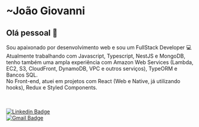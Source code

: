 # ~João Giovanni

## Olá pessoal 👋
Sou apaixonado por desenvolvimento web e sou um FullStack Developer :computer:
<br/>
Atualmente trabalhando com Javascript, Typescript, NestJS e MongoDB, tenho também uma ampla experiência com Amazon Web Services (Lambda, EC2, S3, CloudFront, DynamoDB, VPC e outros serviços), TypeORM e Bancos SQL.
<br/>
No Front-end, atuei em projetos com React (Web e Native, já utilizando hooks), Redux e Styled Components.
<br/>
<br/>

<br/>[![Linkedin Badge](https://img.shields.io/badge/-Jo%C3%A3o%20Giovanni-blue?style=flat-square&logo=Linkedin&logoColor=white&link=https://www.linkedin.com/in/giovannijoao/)](https://www.linkedin.com/in/giovannijoao)
<br/>
[![Gmail Badge](https://img.shields.io/badge/-joaogiovannivilela@gmail.com-c14438?style=flat-square&logo=Gmail&logoColor=white&link=mailto:joaogiovannivilela@gmail.com)](mailto:joaogiovannivilela@gmail.com)
